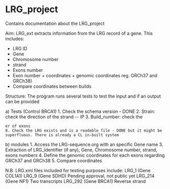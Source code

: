 # LRG_project
Contains documentation about the LRG_project

Aim: LRG_ext extracts information from the LRG record of a gene. This includes: 

- LRG ID
- Gene
- Chromosome number 
- strand
- Exons number 
- Exon number +  coordinates + genomic coordinates reg. GRCh37 and GRCh38)
- Compare coordinates between builds

Structure:
The program runs several tests to test the input and if an output can be provided

  a) Tests (Control BRCA1)
    1. Check the schema version - DONE
    2. Strain: check the direction of the strand  -- IP
    3. Build_number: check the 
    
    
    er of exons
    8. Check the LRG exists and is a readable file - DONE but it might be superfluous. There is already a CL in-built system
   
  
  b) modules
    1. Access the LRG-sequence.org with an specific Gene name 
    3. Extraction of LRG_identifier (if any), Gene, Chromosome number, strand, exons numbers
    4. Define the genomic coordinates for each exons regarding GRCh37 and GRCh38
    5. Compare coordinates

N.B. LRG.xml files included for testing purposes include:
LRG_1 (Gene COL1A1)
LRG_9 (Gene SDHD) Pending approval, not public yet
LRG_214 (Gene NF1) Two transcripts
LRG_292 (Gene BRCA1) Reverse strand
  
